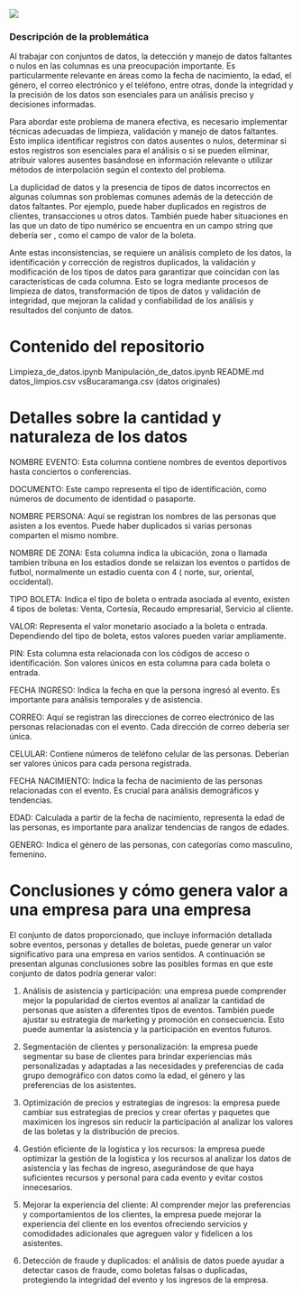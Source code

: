 ![](https://www.uao.edu.co/wp-content/uploads/2022/06/Logo-nuevo-acreditaci%C3%B3n.png)

### Descripción de la problemática

Al trabajar con conjuntos de datos, la detección y manejo de datos faltantes o nulos en las columnas es una preocupación importante. Es particularmente relevante en áreas como la fecha de nacimiento, la edad, el género, el correo electrónico y el teléfono, entre otras, donde la integridad y la precisión de los datos son esenciales para un análisis preciso y decisiones informadas.

Para abordar este problema de manera efectiva, es necesario implementar técnicas adecuadas de limpieza, validación y manejo de datos faltantes. Esto implica identificar registros con datos ausentes o nulos, determinar si estos registros son esenciales para el análisis o si se pueden eliminar, atribuir valores ausentes basándose en información relevante o utilizar métodos de interpolación según el contexto del problema.

La duplicidad de datos y la presencia de tipos de datos incorrectos en algunas columnas son problemas comunes además de la detección de datos faltantes. Por ejemplo, puede haber duplicados en registros de clientes, transacciones u otros datos. También puede haber situaciones en las que un dato de tipo numérico se encuentra en un campo string que debería ser , como el campo de valor de la boleta.

Ante estas inconsistencias, se requiere un análisis completo de los datos, la identificación y corrección de registros duplicados, la validación y modificación de los tipos de datos para garantizar que coincidan con las características de cada columna. Esto se logra mediante procesos de limpieza de datos, transformación de tipos de datos y validación de integridad, que mejoran la calidad y confiabilidad de los análisis y resultados del conjunto de datos.

# Contenido del repositorio 
Limpieza_de_datos.ipynb
Manipulación_de_datos.ipynb
README.md
datos_limpios.csv
vsBucaramanga.csv (datos originales)

# Detalles sobre la cantidad y naturaleza de los datos

NOMBRE EVENTO: Esta columna contiene nombres de eventos deportivos hasta conciertos o conferencias.

DOCUMENTO: Este campo representa el tipo de identificación, como números de documento de identidad o pasaporte.

NOMBRE PERSONA: Aquí se registran los nombres de las personas que asisten a los eventos. Puede haber duplicados si varias personas comparten el mismo nombre.

NOMBRE DE ZONA: Esta columna indica la ubicación, zona o llamada tambien tribuna en los estadios donde se relaizan los eventos o partidos de futbol, normalmente un estadio cuenta con 4 ( norte, sur, oriental, occidental).

TIPO BOLETA: Indica el tipo de boleta o entrada asociada al evento, existen 4 tipos de boletas: Venta, Cortesía, Recaudo empresarial, Servicio al cliente.

VALOR: Representa el valor monetario asociado a la boleta o entrada. Dependiendo del tipo de boleta, estos valores pueden variar ampliamente.

PIN: Esta columna esta relacionada con los códigos de acceso o identificación. Son valores únicos en esta columna para cada boleta o entrada.

FECHA INGRESO: Indica la fecha en que la persona ingresó al evento. Es importante para análisis temporales y de asistencia.

CORREO: Aquí se registran las direcciones de correo electrónico de las personas relacionadas con el evento. Cada dirección de correo debería ser única.

CELULAR: Contiene números de teléfono celular de las personas. Deberían ser valores únicos para cada persona registrada.

FECHA NACIMIENTO: Indica la fecha de nacimiento de las personas relacionadas con el evento. Es crucial para análisis demográficos y tendencias.

EDAD:  Calculada a partir de la fecha de nacimiento, representa la edad de las personas, es importante para analizar tendencias de rangos de edades.

GENERO: Indica el género de las personas, con categorías como masculino, femenino.

#  Conclusiones y cómo genera valor a una empresa para una empresa

El conjunto de datos proporcionado, que incluye información detallada sobre eventos, personas y detalles de boletas, puede generar un valor significativo para una empresa en varios sentidos. A continuación se presentan algunas conclusiones sobre las posibles formas en que este conjunto de datos podría generar valor:

1. Análisis de asistencia y participación: una empresa puede comprender mejor la popularidad de ciertos eventos al analizar la cantidad de personas que asisten a diferentes tipos de eventos. También puede ajustar su estrategia de marketing y promoción en consecuencia. Esto puede aumentar la asistencia y la participación en eventos futuros.

2.  Segmentación de clientes y personalización: la empresa puede segmentar su base de clientes para brindar experiencias más personalizadas y adaptadas a las necesidades y preferencias de cada grupo demográfico con datos como la edad, el género y las preferencias de los asistentes.

3. Optimización de precios y estrategias de ingresos: la empresa puede cambiar sus estrategias de precios y crear ofertas y paquetes que maximicen los ingresos sin reducir la participación al analizar los valores de las boletas y la distribución de precios.

4. Gestión eficiente de la logística y los recursos: la empresa puede optimizar la gestión de la logística y los recursos al analizar los datos de asistencia y las fechas de ingreso, asegurándose de que haya suficientes recursos y personal para cada evento y evitar costos innecesarios.

5. Mejorar la experiencia del cliente: Al comprender mejor las preferencias y comportamientos de los clientes, la empresa puede mejorar la experiencia del cliente en los eventos ofreciendo servicios y comodidades adicionales que agreguen valor y fidelicen a los asistentes.

6. Detección de fraude y duplicados: el análisis de datos puede ayudar a detectar casos de fraude, como boletas falsas o duplicadas, protegiendo la integridad del evento y los ingresos de la empresa.
